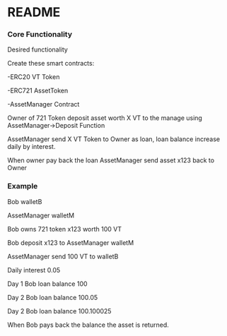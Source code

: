 # README #


### Core Functionality ###

Desired functionality 

Create these smart contracts: 

-ERC20    VT Token

-ERC721   AssetToken

-AssetManager Contract

Owner of 721 Token deposit asset worth X VT to the manage using AssetManager->Deposit Function

AssetManager send X VT Token to Owner as loan, loan balance increase daily by interest. 

When owner pay back the loan AssetManager send asset x123 back to Owner

### Example ###

Bob  walletB

AssetManager walletM

Bob owns 721 token x123 worth 100 VT

Bob deposit x123 to AssetManager walletM

AssetManager send 100 VT to walletB

Daily interest 0.05

Day 1 Bob loan balance 100

Day 2 Bob loan balance 100.05

Day 2 Bob loan balance 100.100025

When Bob pays back the balance the asset is returned. 

